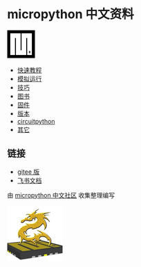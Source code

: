 # micropython 中文资料

![](mpy.png)

- [快速教程](快速教程/readme.md)
- [模拟运行](模拟运行/readme.md)
- [技巧](技巧/readme.md)
- [图书](图书/readme.md)
- [固件](固件/readme.md)
- [版本](版本/版本.md)
- [circuitpython](circuitpython/readme.md)
- [其它](其它)



## 链接
- [gitee 版](https://gitee.com/shaoziyang/micropython-chinese-resources) 
- [飞书文档](https://fewt527yl3.feishu.cn/wiki/wikcnthAXg2xVZvVtUZ7aR8n8Ob)

由 [micropython 中文社区](https://micropython.org.cn) 收集整理编写

![](mpycn.png)
